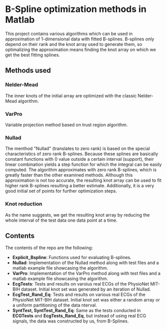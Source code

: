 # B-Spline optimization methods in Matlab

This project contains various algorithms which can be used in approximation of 1-dimensional data with fitted B-splines. B-splines only depend on their rank and the knot array used to generate them, so optimalizing the approximation means finding the knot array on which we get the best fitting splines.

## Methods used
### Nelder-Mead
The inner knots of the initial array are optimized with the classic Nelder-Mead algorithm.

### VarPro
Variable projection method based on trust region algorithm.

### Nullad
The menthod "Nullad" (translates to zero rank) is based on the special characteristics of zero rank B-splines. Because these splines are basically constant functions with 0 value outside a certain interval (support), their linear combination yields a step function for which the integral can be easily computed. The algorithm approximates with zero rank B-splines, which is greatly faster than the other examined methods. Although this approximation is not too accurate, the resulting knot array can be used to fit higher rank B-splines resulting a better estimate. Additionally, it is a very good initial set of points for further optimization steps.

### Knot reduction
As the name suggests, we get the resulting knot array by reducing the whole interval of the test data one data point at a time.

## Contents
The contents of the repo are the following:
- **Explicit_Bspline**: Functions used for evaluating B-splines.
- **Nullad**: Implementation of the Nullad method along with test files and a matlab example file showcasing the algorithm.
- **VarPro**: Implementation of the VarPro method along with test files and a matlab example file showcasing the algorithm.
- **EcgTests**: Tests and results on varoius real ECGs of the PhysioNet MIT-BIH dataset. Initial knot set was generated by an iteration of Nullad.
- **EcgTest_Rand_Eq**: Tests and results on various real ECGs of the PhysioNet MIT-BIH dataset. Initial knot set was either a random array or a uniform partitioning of the data nterval.
- **SyntTest, SyntTest_Rand_Eq**: Same as the tests conducted in **ECGTests** and **EcgTests_Rand_Eq**, but instead of using real ECG signals, the data was constructed by us, from B-Splines.
